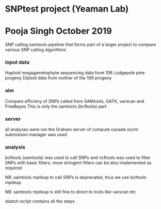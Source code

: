 # SNPtest project (Yeaman Lab)
# Pooja Singh October 2019
SNP calling samtools pipeline that forms part of a larger project to compare various SNP calling algorithms

### input data ###
Haploid megagametophyte sequencing data from 106 Lodgepole pine progeny
Diploid data from mother of the 106 progeny


### aim ###
Compare efficieny of SNPs called from SAMtools, GATK, varscan and FreeBayes
This is only the samtools (bcftools) part


### server ###
all analyses were run the Graham server of compute canada
slurm submisison manager was used


### analysis ###
bcftools (samtools) was used to call SNPs and vcftools was used to filter SNPs with basic filters, more stringent filters
can be also implemented as required


NB: samtools mpileup to call SNPs is deprecated, thus we use bcftools mpileup

NB: samtools mpileup is still fine to direct to tools like varscan etc


sbatch script contains all the steps



